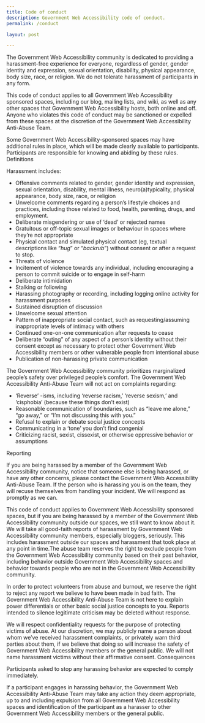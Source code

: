```yaml
---
title: Code of conduct
description: Government Web Accessibility code of conduct.
permalink: /conduct

layout: post

---
```


The Government Web Accessibility community is dedicated to providing a harassment-free experience for everyone, regardless of gender, gender identity and expression, sexual orientation, disability, physical appearance, body size, race, or religion. We do not tolerate harassment of participants in any form.

This code of conduct applies to all Government Web Accessibility sponsored spaces, including our blog, mailing lists, and wiki, as well as any other spaces that Government Web Accessibility hosts, both online and off. Anyone who violates this code of conduct may be sanctioned or expelled from these spaces at the discretion of the Government Web Accessibility Anti-Abuse Team.

Some Government Web Accessibility-sponsored spaces may have additional rules in place, which will be made clearly available to participants. Participants are responsible for knowing and abiding by these rules.
Definitions

Harassment includes:

* Offensive comments related to gender, gender identity and expression, sexual orientation, disability, mental illness, neuro(a)typicality, physical appearance, body size, race, or religion
* Unwelcome comments regarding a person’s lifestyle choices and practices, including those related to food, health, parenting, drugs, and employment.
* Deliberate misgendering or use of ‘dead’ or rejected names
* Gratuitous or off-topic sexual images or behaviour  in spaces where they’re not appropriate
* Physical contact and simulated physical contact (eg, textual descriptions like “*hug*” or “*backrub*”) without consent or after a request to stop.
* Threats of violence
* Incitement of violence towards any individual, including encouraging a person to commit suicide or to engage in self-harm
* Deliberate intimidation
* Stalking or following
* Harassing photography or recording, including logging online activity for harassment purposes
* Sustained disruption of discussion
* Unwelcome sexual attention
* Pattern of inappropriate social contact, such as requesting/assuming inappropriate levels of intimacy with others
* Continued one-on-one communication after requests to cease
* Deliberate “outing” of any aspect of a person’s identity without their consent except as necessary to protect other Government Web Accessibility members or other vulnerable people from intentional abuse
* Publication of non-harassing private communication

The Government Web Accessibility community prioritizes marginalized people’s safety over privileged people’s comfort. The Government Web Accessibility Anti-Abuse Team will not act on complaints regarding:

* ‘Reverse’ -isms, including ‘reverse racism,’ ‘reverse sexism,’ and ‘cisphobia’ (because these things don’t exist)
* Reasonable communication of boundaries, such as “leave me alone,” “go away,” or “I’m not discussing this with you.”
* Refusal to explain or debate social justice concepts
* Communicating in a ‘tone’ you don’t find congenial
* Criticizing racist, sexist, cissexist, or otherwise oppressive behavior or assumptions

Reporting

If you are being harassed by a member of the Government Web Accessibility community, notice that someone else is being harassed, or have any other concerns, please contact the Government Web Accessibility Anti-Abuse Team. If the person who is harassing you is on the team, they will recuse themselves from handling your incident. We will respond as promptly as we can.

This code of conduct applies to Government Web Accessibility sponsored spaces, but if you are being harassed by a member of the Government Web Accessibility community outside our spaces, we still want to know about it. We will take all good-faith reports of harassment by Government Web Accessibility community members, especially bloggers, seriously. This includes harassment outside our spaces and harassment that took place at any point in time.The abuse team reserves the right to exclude people from the Government Web Accessibility community based on their past behavior, including behavior outside Government Web Accessibility spaces and behavior towards people who are not in the Government Web Accessibility community.

In order to protect volunteers from abuse and burnout, we reserve the right to reject any report we believe to have been made in bad faith. The Government Web Accessibility Anti-Abuse Team is not here to explain power differentials or other basic social justice concepts to you. Reports intended to silence legitimate criticism may be deleted without response.

We will respect confidentiality requests for the purpose of protecting victims of abuse. At our discretion, we may publicly name a person about whom we’ve received harassment complaints, or privately warn third parties about them, if we believe that doing so will increase the safety of Government Web Accessibility members or the general public. We will not name harassment victims without their affirmative consent.
Consequences

Participants asked to stop any harassing behavior are expected to comply immediately.

If a participant engages in harassing behavior, the Government Web Accessibility Anti-Abuse Team may take any action they deem appropriate, up to and including expulsion from all Government Web Accessibility spaces and identification of the participant as a harasser to other Government Web Accessibility members or the general public.